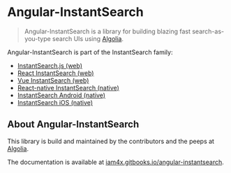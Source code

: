 # Angular-InstantSearch

> Angular-InstantSearch is a library for building blazing fast search-as-you-type search UIs using [Algolia](https://www.algolia.com).

Angular-InstantSearch is part of the InstantSearch family:

  * [InstantSearch.js (web)](https://github.com/algolia/instantsearch.js)
  * [React InstantSearch (web)](https://github.com/algolia/react-instantsearch)
  * [Vue InstantSearch (web)](https://github.com/algolia/vue-instantsearch)
  * [React-native InstantSearch (native)](https://github.com/algolia/react-instantsearch)
  * [InstantSearch Android (native)](https://github.com/algolia/instantsearch-android)
  * [InstantSearch iOS (native)](https://github.com/algolia/instantsearch-ios)

## About Angular-InstantSearch

This library is build and maintained by the contributors and the peeps at [Algolia](https://www.algolia.com/).

The documentation is available at [iam4x.gitbooks.io/angular-instantsearch](https://iam4x.gitbooks.io/angular-instantsearch/).
